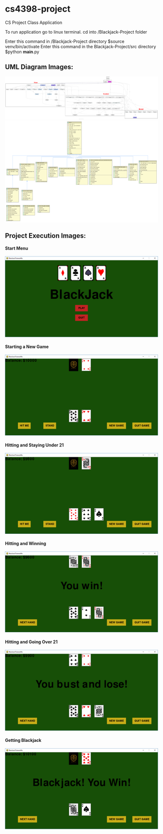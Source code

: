 # cs4398-project
CS Project Class Application

To run application go to linux terminal.
cd into /Blackjack-Project folder

Enter this command in /Blackjack-Project directory
    $source venv/bin/activate
Enter this command in the Blackjack-Project/src directory
    $python __main__.py

## UML Diagram Images:
![Image of Call Diagram](https://github.com/CS4398-SM-Group2/Blackjack-Project/blob/feature/doc/UML_Call_Diagram.png)
![Image of Class Diagram](https://github.com/CS4398-SM-Group2/Blackjack-Project/blob/feature/doc/Blackjack_Classes.png)

## Project Execution Images:
#### Start Menu
![Image of Starting Menu](https://github.com/CS4398-SM-Group2/Blackjack-Project/blob/feature/doc/execution_images/Starting_menu.PNG)
#### Starting a New Game
![Image of Starting Game](https://github.com/CS4398-SM-Group2/Blackjack-Project/blob/feature/doc/execution_images/Start_game.PNG)
#### Hitting and Staying Under 21
![Image of Hitting and Drawing](https://github.com/CS4398-SM-Group2/Blackjack-Project/blob/feature/doc/execution_images/Hit_and_draw.PNG)
#### Hitting and Winning
![Image of Hitting and Winning](https://github.com/CS4398-SM-Group2/Blackjack-Project/blob/feature/doc/execution_images/Hit_and_win.PNG)
#### Hitting and Going Over 21
![Image of Hitting and Losing](https://github.com/CS4398-SM-Group2/Blackjack-Project/blob/feature/doc/execution_images/Hit_and_lose.PNG)
#### Getting Blackjack
![Image of Getting Blackjack](https://github.com/CS4398-SM-Group2/Blackjack-Project/blob/feature/doc/execution_images/Blackjack.PNG)
